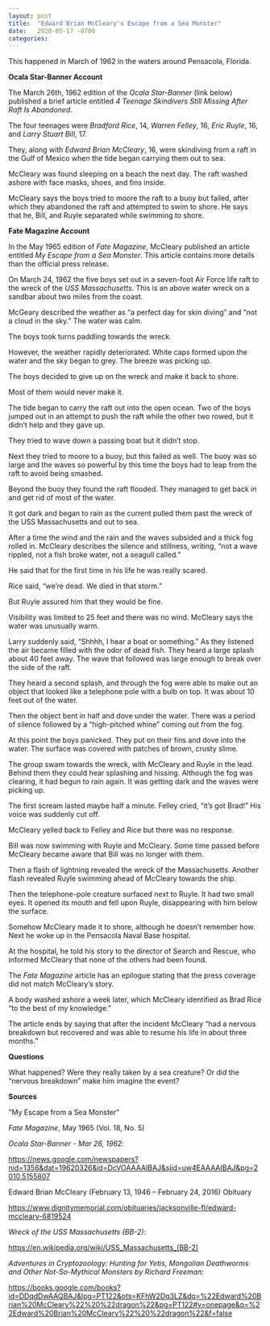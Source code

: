 ```yaml
---
layout: post
title:  "Edward Brian McCleary's Escape from a Sea Monster"
date:   2020-05-17 -0700
categories:
---
```


This happened in March of 1962 in the waters around Pensacola, Florida.


**Ocala Star-Banner Account**

The March 26th, 1962 edition of the *Ocala Star-Banner* (link below) published a brief article entitled *4 Teenage Skindivers Still Missing After Raft Is Abandoned.*

The four teenages were *Bradford Rice*, 14, *Warren Felley*, 16, *Eric Ruyle*, 16, and *Larry Stuart Bill*, 17.

They, along with *Edward Brian McCleary*, 16, were skindiving from a raft in the Gulf of Mexico when the tide began carrying them out to sea.

McCleary was found sleeping on a beach the next day.  The raft washed ashore with face masks, shoes, and fins inside.

McCleary says the boys tried to moore the raft to a buoy but failed, after which they abandoned the raft and attempted to swim to shore.  He says that he, Bill, and Ruyle separated while swimming to shore.


**Fate Magazine Account**

In the May 1965 edition of *Fate Magazine*, McCleary published an article entitled *My Escape from a Sea Monster*.  This article contains more details than the official press release.

On March 24, 1962 the five boys set out in a seven-foot Air Force life raft to the wreck of the *USS Massachusetts*.  This is an above water wreck on a sandbar about two miles from the coast.

McGeary described the weather as “a perfect day for skin diving” and “not a cloud in the sky.”  The water was calm.

The boys took turns paddling towards the wreck.

However, the weather rapidly deteriorated.  White caps formed upon the water and the sky began to grey.  The breeze was picking up.

The boys decided to give up on the wreck and make it back to shore.

Most of them would never make it.

The tide began to carry the raft out into the open ocean.  Two of the boys jumped out in an attempt to push the raft while the other two rowed, but it didn’t help and they gave up.

They tried to wave down a passing boat but it didn’t stop.

Next they tried to moore to a buoy, but this failed as well.  The buoy was so large and the waves so powerful by this time the boys had to leap from the raft to avoid being smashed.

Beyond the buoy they found the raft flooded.  They managed to get back in and get rid of most of the water.

It got dark and began to rain as the current pulled them past the wreck of the USS Massachusetts and out to sea.

After a time the wind and the rain and the waves subsided and a thick fog rolled in.  McCleary describes the silence and stillness, writing, “not a wave rippled, not a fish broke water, not a seagull called.”

He said that for the first time in his life he was really scared.

Rice said, “we’re dead.  We died in that storm.”

But Ruyle assured him that they would be fine.

Visibility was limited to 25 feet and there was no wind.  McCleary says the water was unusually warm.

Larry suddenly said, “Shhhh, I hear a boat or something.”  As they listened the air became filled with the odor of dead fish.  They heard a large splash about 40 feet away.  The wave that followed was large enough to break over the side of the raft.

They heard a second splash, and through the fog were able to make out an object that looked like a telephone pole with a bulb on top.  It was about 10 feet out of the water.

Then the object bent in half and dove under the water.  There was a period of silence followed by a “high-pitched whine” coming out from the fog.

At this point the boys panicked.  They put on their fins and dove into the water.  The surface was covered with patches of brown, crusty slime.

The group swam towards the wreck, with McCleary and Ruyle in the lead.  Behind them they could hear splashing and hissing.  Although the fog was clearing, it had begun to rain again.  It was getting dark and the waves were picking up.

The first scream lasted maybe half a minute.  Felley cried, “it’s got Brad!”  His voice was suddenly cut off.

McCleary yelled back to Felley and Rice but there was no response.

Bill was now swimming with Ruyle and McCleary.  Some time passed before McCleary became aware that Bill was no longer with them.

Then a flash of lightning revealed the wreck of the Massachusetts.  Another flash revealed Ruyle swimming ahead of McCleary towards the ship.

Then the telephone-pole creature surfaced next to Ruyle.  It had two small eyes.  It opened its mouth and fell upon Ruyle, disappearing with him below the surface.

Somehow McCleary made it to shore, although he doesn’t remember how.  Next he woke up in the Pensacola Naval Base hospital.

At the hospital, he told his story to the director of Search and Rescue, who informed McCleary that none of the others had been found.

The *Fate Magazine* article has an epilogue stating that the press coverage did not match McCleary’s story.

A body washed ashore a week later, which McCleary identified as Brad Rice “to the best of my knowledge.”

The article ends by saying that after the incident McCleary “had a nervous breakdown but recovered and was able to resume his life in about three months.”


**Questions**

What happened?  Were they really taken by a sea creature?  Or did the “nervous breakdown” make him imagine the event?


**Sources**

"My Escape from a Sea Monster"

*Fate Magazine*, May 1965 (Vol. 18, No. 5)


*Ocala Star-Banner - Mar 26, 1962*:

<https://news.google.com/newspapers?nid=1356&dat=19620326&id=DcVOAAAAIBAJ&sjid=uw4EAAAAIBAJ&pg=2010,5155807>


Edward Brian McCleary (February 13, 1946 – February 24, 2016) Obituary

<https://www.dignitymemorial.com/obituaries/jacksonville-fl/edward-mccleary-6819524>


*Wreck of the USS Massachusetts (BB-2)*:

<https://en.wikipedia.org/wiki/USS_Massachusetts_(BB-2)>


*Adventures in Cryptozoology: Hunting for Yetis, Mongolian Deathworms and Other Not-So-Mythical Monsters by Richard Freeman*:

<https://books.google.com/books?id=DDqdDwAAQBAJ&lpg=PT122&ots=KFhW2Dq3LZ&dq=%22Edward%20Brian%20McCleary%22%20%22dragon%22&pg=PT122#v=onepage&q=%22Edward%20Brian%20McCleary%22%20%22dragon%22&f=false>
